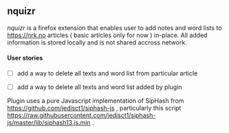 ## nquizr

_nquizr_ is a firefox extension that enables user to add notes and word lists to https://nrk.no articles ( basic articles only for now ) in-place.
All added information is stored locally and is not shared accross network.

#### User stories
- [ ] add a way to delete all texts and word list from particular article
- [ ] add a way to delete all texts and word list added by plugin


Plugin uses a pure Javascript implementation of SipHash from https://github.com/jedisct1/siphash-js ,
particularly this script https://raw.githubusercontent.com/jedisct1/siphash-js/master/lib/siphash13.js.min .
